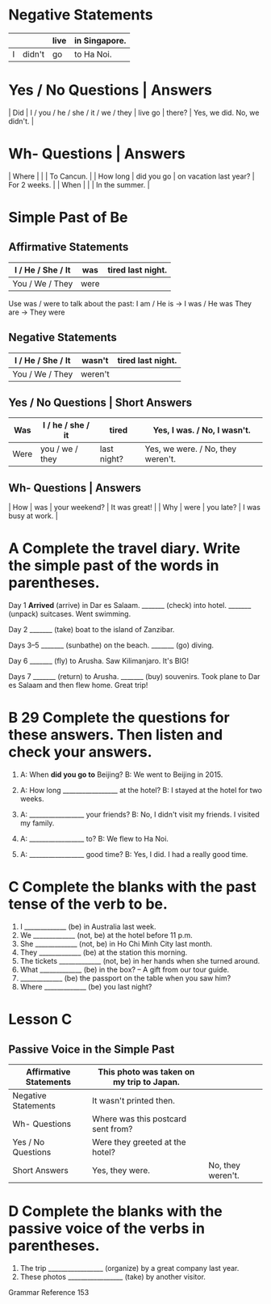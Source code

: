 # Negative Statements

| | | live | in Singapore. |
|---|---|---|---|
| I | didn't | go | to Ha Noi. |

# Yes / No Questions | Answers

| Did | I / you / he / she / it / we / they | live go | there? | Yes, we did. No, we didn't. |

# Wh- Questions | Answers

| Where | | | To Cancun. |
| How long | did you go | on vacation last year? | For 2 weeks. |
| When | | | In the summer. |

# Simple Past of Be

## Affirmative Statements

| I / He / She / It | was | tired last night. |
|---|---|---|
| You / We / They | were | |

Use was / were to talk about the past:
I am / He is → I was / He was
They are → They were

## Negative Statements

| I / He / She / It | wasn't | tired last night. |
|---|---|---|
| You / We / They | weren't | |

## Yes / No Questions | Short Answers

| Was | I / he / she / it | tired | Yes, I was. / No, I wasn't. |
|---|---|---|---|
| Were | you / we / they | last night? | Yes, we were. / No, they weren't. |

## Wh- Questions | Answers

| How | was | your weekend? | It was great! |
| Why | were | you late? | I was busy at work. |

# A Complete the travel diary. Write the simple past of the words in parentheses.

Day 1 **Arrived** (arrive) in Dar es Salaam. _______ (check) into hotel. _______ (unpack) suitcases. Went swimming.

Day 2 _______ (take) boat to the island of Zanzibar.

Days 3–5 _______ (sunbathe) on the beach. _______ (go) diving.

Day 6 _______ (fly) to Arusha. Saw Kilimanjaro. It's BIG!

Days 7 _______ (return) to Arusha. _______ (buy) souvenirs. Took plane to Dar es Salaam and then flew home. Great trip!

# B 29 Complete the questions for these answers. Then listen and check your answers.

1. A: When **did you go to** Beijing?
   B: We went to Beijing in 2015.

2. A: How long _________________ at the hotel?
   B: I stayed at the hotel for two weeks.

3. A: _________________ your friends?
   B: No, I didn't visit my friends. I visited my family.

4. A: _________________ to?
   B: We flew to Ha Noi.

5. A: _________________ good time?
   B: Yes, I did. I had a really good time.

# C Complete the blanks with the past tense of the verb to be.

1. I _____________ (be) in Australia last week.
2. We _____________ (not, be) at the hotel before 11 p.m.
3. She _____________ (not, be) in Ho Chi Minh City last month.
4. They _____________ (be) at the station this morning.
5. The tickets _____________ (not, be) in her hands when she turned around.
6. What _____________ (be) in the box? – A gift from our tour guide.
7. _____________ (be) the passport on the table when you saw him?
8. Where _____________ (be) you last night?

# Lesson C

## Passive Voice in the Simple Past

| Affirmative Statements | This photo was taken on my trip to Japan. | |
|---|---|---|
| Negative Statements | It wasn't printed then. | |
| Wh- Questions | Where was this postcard sent from? | |
| Yes / No Questions | Were they greeted at the hotel? | |
| Short Answers | Yes, they were. | No, they weren't. |

# D Complete the blanks with the passive voice of the verbs in parentheses.

1. The trip _________________ (organize) by a great company last year.
2. These photos _________________ (take) by another visitor.

Grammar Reference 153